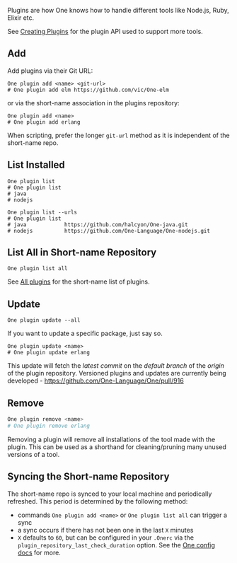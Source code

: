 Plugins are how One knows how to handle different tools like Node.js, Ruby, Elixir etc.

See [Creating Plugins](plugins-create) for the plugin API used to support more tools.

## Add

Add plugins via their Git URL:

```shell
One plugin add <name> <git-url>
# One plugin add elm https://github.com/vic/One-elm
```

or via the short-name association in the plugins repository:

```shell
One plugin add <name>
# One plugin add erlang
```

When scripting, prefer the longer `git-url` method as it is independent of the short-name repo.

## List Installed

```shell
One plugin list
# One plugin list
# java
# nodejs
```

```shell
One plugin list --urls
# One plugin list
# java            https://github.com/halcyon/One-java.git
# nodejs          https://github.com/One-Language/One-nodejs.git
```

## List All in Short-name Repository

```shell
One plugin list all
```

See [All plugins](plugins-all) for the short-name list of plugins.

## Update

```shell
One plugin update --all
```

If you want to update a specific package, just say so.

```shell
One plugin update <name>
# One plugin update erlang
```

This update will fetch the *latest commit* on the *default branch* of the *origin* of the plugin repository. Versioned plugins and updates are currently being developed - <https://github.com/One-Language/One/pull/916>

## Remove

```bash
One plugin remove <name>
# One plugin remove erlang
```

Removing a plugin will remove all installations of the tool made with the plugin. This can be used as a shorthand for cleaning/pruning many unused versions of a tool.

## Syncing the Short-name Repository

The short-name repo is synced to your local machine and periodically refreshed. This period is determined by the following method:

- commands `One plugin add <name>` or `One plugin list all` can trigger a sync
- a sync occurs if there has not been one in the last `X` minutes
- `X` defaults to `60`, but can be configured in your `.Onerc` via the `plugin_repository_last_check_duration` option. See the [One config docs](core-configuration) for more.
